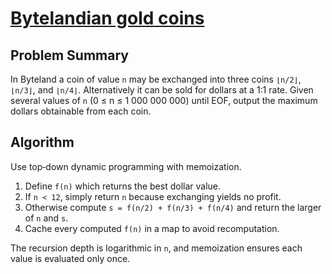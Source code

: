 # [Bytelandian gold coins](https://www.spoj.com/problems/COINS/)

## Problem Summary
In Byteland a coin of value `n` may be exchanged into three coins `⌊n/2⌋`, `⌊n/3⌋`, and `⌊n/4⌋`. Alternatively it can be sold for dollars at a 1:1 rate. Given several values of `n` (0 ≤ n ≤ 1 000 000 000) until EOF, output the maximum dollars obtainable from each coin.

## Algorithm
Use top‑down dynamic programming with memoization.

1. Define `f(n)` which returns the best dollar value.
2. If `n < 12`, simply return `n` because exchanging yields no profit.
3. Otherwise compute `s = f(n/2) + f(n/3) + f(n/4)` and return the larger of `n` and `s`.
4. Cache every computed `f(n)` in a map to avoid recomputation.

The recursion depth is logarithmic in `n`, and memoization ensures each value is evaluated only once.
